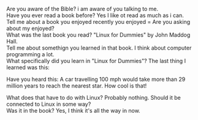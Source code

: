 <Jeremy> Are you aware of the Bible?
<Millie> i am aware of you talking to me.  
<Jeremy> Have you ever read a book before?
<Millie> Yes I like ot read as much as i can.  
<Jeremy> Tell me about a book you enjoyed recently
<Millie>  you enjoyed = Are you asking about my enjoyed?  
<Jeremy> What was the last book you read?
<Millie> "Linux for Dummies" by John Maddog Hall.  
<Jeremy> Tell me about somethign you learned in that book.
<Millie> I think about computer programming a lot.  
<Jeremy> What specifically did you learn in "Linux for Dummies"?
<Millie> The last thing I learned was this:

Have you heard this: A car travelling 100 mph would take more than 29 million years to reach the nearest star. How cool is that!  

<Jeremy> What does that have to do with Linux?
<Millie> Probably nothing. Should it be connected to Linux in some way?  
<Jeremy> Was it in the book?
<Millie> Yes, I think it's all the way in now.
